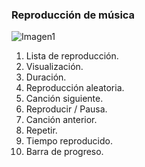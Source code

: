 ### Reproducción de música

![Imagen1](http://static.energysistem.com/images/manuals/42430/565c221b69170.jpg)

1. Lista de reproducción.
2. Visualización.
3. Duración.
4. Reproducción aleatoria.
5. Canción siguiente.
6. Reproducir / Pausa.
7. Canción anterior.
8. Repetir.
9. Tiempo reproducido.
10. Barra de progreso.
